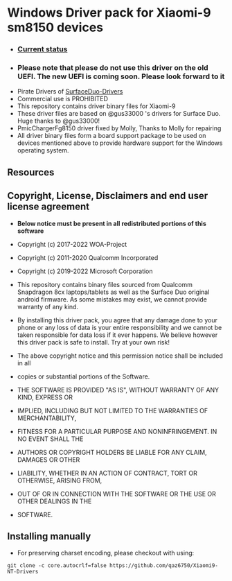 
# Windows Driver pack for Xiaomi-9 sm8150 devices
- ### [Current status](https://github.com/qaz6750/Xiaomi9-NT-Drivers/blob/main/Status.md) 
- ### Please note that please do not use this driver on the old UEFI. The new UEFI is coming soon. Please look forward to it 
- Pirate Drivers of [SurfaceDuo-Drivers](https://github.com/WOA-Project/SurfaceDuo-Drivers) 
- Commercial use is PROHIBITED
- This repository contains driver binary files for Xiaomi-9
- These driver files are based on @gus33000 's drivers for Surface Duo. Huge thanks to @gus33000!
- PmicChargerFg8150 driver fixed by Molly, Thanks to Molly for repairing
- All driver binary files form a board support package to be used on devices mentioned above to provide hardware support for the Windows operating system.

## Resources

## Copyright, License, Disclaimers and end user license agreement

- **Below notice must be present in all redistributed portions of this software**

- Copyright (c) 2017-2022 WOA-Project

- Copyright (c) 2011-2020 Qualcomm Incorporated

- Copyright (c) 2019-2022 Microsoft Corporation

- This repository contains binary files sourced from Qualcomm Snapdragon 8cx laptops/tablets as well as the Surface Duo original android firmware. As some mistakes may exist, we cannot provide warranty of any kind. 

- By installing this driver pack, you agree that any damage done to your phone or any loss of data is your entire responsibility and we cannot be taken responsible for data loss if it ever happens. We believe however this driver pack is safe to install. Try at your own risk!


- The above copyright notice and this permission notice shall be included in all

- copies or substantial portions of the Software.

- THE SOFTWARE IS PROVIDED "AS IS", WITHOUT WARRANTY OF ANY KIND, EXPRESS OR

- IMPLIED, INCLUDING BUT NOT LIMITED TO THE WARRANTIES OF MERCHANTABILITY,

- FITNESS FOR A PARTICULAR PURPOSE AND NONINFRINGEMENT. IN NO EVENT SHALL THE

- AUTHORS OR COPYRIGHT HOLDERS BE LIABLE FOR ANY CLAIM, DAMAGES OR OTHER

- LIABILITY, WHETHER IN AN ACTION OF CONTRACT, TORT OR OTHERWISE, ARISING FROM,

- OUT OF OR IN CONNECTION WITH THE SOFTWARE OR THE USE OR OTHER DEALINGS IN THE

- SOFTWARE.

## Installing manually

- For preserving charset encoding, please checkout with using:

```
git clone -c core.autocrlf=false https://github.com/qaz6750/Xiaomi9-NT-Drivers
```
